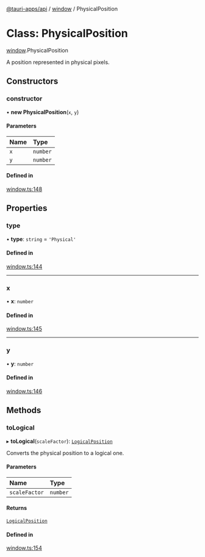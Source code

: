 [@tauri-apps/api](../index.md) / [window](../modules/window.md) / PhysicalPosition

# Class: PhysicalPosition

[window](../modules/window.md).PhysicalPosition

A position represented in physical pixels.

## Constructors

### constructor

• **new PhysicalPosition**(`x`, `y`)

#### Parameters

| Name | Type |
| :------ | :------ |
| `x` | `number` |
| `y` | `number` |

#### Defined in

[window.ts:148](https://github.com/tauri-apps/tauri/blob/ffb9a19/tooling/api/src/window.ts#L148)

## Properties

### type

• **type**: `string` = `'Physical'`

#### Defined in

[window.ts:144](https://github.com/tauri-apps/tauri/blob/ffb9a19/tooling/api/src/window.ts#L144)

___

### x

• **x**: `number`

#### Defined in

[window.ts:145](https://github.com/tauri-apps/tauri/blob/ffb9a19/tooling/api/src/window.ts#L145)

___

### y

• **y**: `number`

#### Defined in

[window.ts:146](https://github.com/tauri-apps/tauri/blob/ffb9a19/tooling/api/src/window.ts#L146)

## Methods

### toLogical

▸ **toLogical**(`scaleFactor`): [`LogicalPosition`](window.LogicalPosition.md)

Converts the physical position to a logical one.

#### Parameters

| Name | Type |
| :------ | :------ |
| `scaleFactor` | `number` |

#### Returns

[`LogicalPosition`](window.LogicalPosition.md)

#### Defined in

[window.ts:154](https://github.com/tauri-apps/tauri/blob/ffb9a19/tooling/api/src/window.ts#L154)
